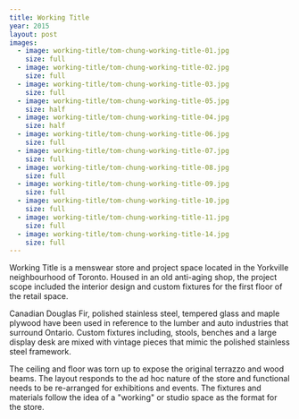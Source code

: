 ```yaml
---
title: Working Title
year: 2015
layout: post
images:
  - image: working-title/tom-chung-working-title-01.jpg
    size: full
  - image: working-title/tom-chung-working-title-02.jpg
    size: full
  - image: working-title/tom-chung-working-title-03.jpg
    size: full
  - image: working-title/tom-chung-working-title-05.jpg
    size: half
  - image: working-title/tom-chung-working-title-04.jpg
    size: half
  - image: working-title/tom-chung-working-title-06.jpg
    size: full
  - image: working-title/tom-chung-working-title-07.jpg
    size: full
  - image: working-title/tom-chung-working-title-08.jpg
    size: full
  - image: working-title/tom-chung-working-title-09.jpg
    size: full
  - image: working-title/tom-chung-working-title-10.jpg
    size: full
  - image: working-title/tom-chung-working-title-11.jpg
    size: full
  - image: working-title/tom-chung-working-title-14.jpg
    size: full
---
```


Working Title is a menswear store and project space located in the Yorkville neighbourhood of Toronto. Housed in an old anti-aging shop, the project scope included the interior design and custom fixtures for the first floor of the retail space.

Canadian Douglas Fir, polished stainless steel, tempered glass and maple plywood have been used in reference to the lumber and auto industries that surround Ontario. Custom fixtures including, stools, benches and a large display desk are mixed with vintage pieces that mimic the polished stainless steel framework.

The ceiling and floor was torn up to expose the original terrazzo and wood beams. The layout responds to the ad hoc nature of the store and functional needs to be re-arranged for exhibitions and events. The fixtures and materials follow the idea of a "working" or studio space as the format for the store.